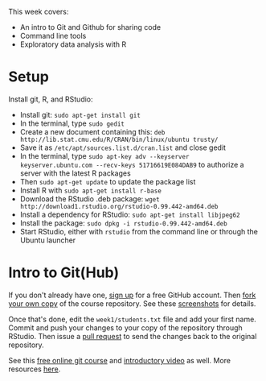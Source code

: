 This week covers:

  * An intro to Git and Github for sharing code
  * Command line tools
  * Exploratory data analysis with R

# Setup

Install git, R, and RStudio:

  * Install git: ``sudo apt-get install git``
  * In the terminal, type ``sudo gedit``
  * Create a new document containing this: ``deb http://lib.stat.cmu.edu/R/CRAN/bin/linux/ubuntu trusty/``
  * Save it as ``/etc/apt/sources.list.d/cran.list`` and close gedit
  * In the terminal, type ``sudo apt-key adv --keyserver keyserver.ubuntu.com --recv-keys 51716619E084DAB9`` to authorize a server with the latest R packages
  * Then ``sudo apt-get update`` to update the package list
  * Install R with  ``sudo apt-get install r-base``
  * Download the RStudio .deb package: ``wget http://download1.rstudio.org/rstudio-0.99.442-amd64.deb``
  * Install a dependency for RStudio: ``sudo apt-get install libjpeg62``
  * Install the package: ``sudo dpkg -i rstudio-0.99.442-amd64.deb``
  * Start RStudio, either with ``rstudio`` from the command line or through the Ubuntu launcher

# Intro to Git(Hub)

If you don't already have one, [sign up](https://github.com/join) for a free GitHub account. Then [fork your own copy](https://guides.github.com/activities/forking/) of the course repository. See these [screenshots](http://www.princeton.edu/~mjs3/soc504_s2015/submitting_homework.shtml) for details.

Once that's done, edit the ``week1/students.txt`` file and add your first name. Commit and push your changes to your copy of the repository through RStudio. Then issue a [pull request](https://guides.github.com/activities/forking/#making-a-pull-request) to send the changes back to the original repository.

See this [free online git course](https://try.github.io) and [introductory video](https://www.youtube.com/watch?v=U8GBXvdmHT4) as well.
More resources [here](https://help.github.com/articles/good-resources-for-learning-git-and-github/).

